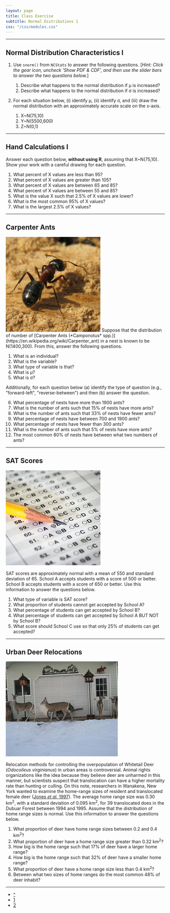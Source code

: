 ```yaml
---
layout: page
title: Class Exercise
subtitle: Normal Distributions 1
css: "/css/modules.css"
---
```


----

## Normal Distribution Characteristics I

1. Use `snorm()` from `NCStats` to answer the following questions.  [*Hint: Click the gear icon, uncheck 'Show PDF & CDF', and then use the slider bars to answer the two questions below.*]
    1. Describe what happens to the normal distribution if &mu; is increased?
    1. Describe what happens to the normal distribution if &sigma; is increased?

1. For each situation below, (i) identify &mu;, (ii) identify &sigma;, and (iii) draw the normal distribution with an approximately accurate scale on the x-axis.
    1. X~N(75,10)
    1. Y~N(5500,600)
    1. Z~N(0,1)

----

## Hand Calculations I

Answer each question below, **without using R**, assuming that X~N(75,10). Show your work with a careful drawing for each question.

1. What percent of X values are less than 95?
1. What percent of X values are greater than 105?
1. What percent of X values are between 65 and 85?
1. What percent of X values are between 55 and 85?
1. What is the value X such that 2.5% of X values are lower?
1. What is the most common 95% of X values?
1. What is the largest 2.5% of X values?

----

## Carpenter Ants
<img src="zimgs/carpenterant.jpg" alt="Carpenter Ant" class="img-right">
Suppose that the distribution of number of [Carpenter Ants (*Camponotus* spp.)](https://en.wikipedia.org/wiki/Carpenter_ant) in a nest is known to be N(1400,300).  From this, answer the following questions.

1. What is an individual?
1. What is the variable?
1. What type of variable is that?
1. What is &mu;?
1. What is &sigma;?

Additionally, for each question below (a) identify the type of question (e.g., "forward-left", "reverse-between") and then (b) answer the question.

6. What percentage of nests have more than 1900 ants?
1. What is the number of ants such that 15% of nests have more ants?
1. What is the number of ants such that 33% of nests have fewer ants?
1. What percentage of nests have between 700 and 1900 ants?
1. What percentage of nests have fewer than 300 ants?
1. What is the number of ants such that 5% of nests have more ants?
1. The most common 80% of nests have between what two numbers of ants?

----

## SAT Scores
<img src="zimgs/sat-scores.jpg" alt="SAT Scores" class="img-right">

SAT scores are approximately normal with a mean of 550 and standard deviation of 65. School A accepts students with a score of 500 or better. School B accepts students with a score of 650 or better. Use this information to answer the questions below.

1. What type of variable is SAT score?
1. What proportion of students cannot get accepted by School A?
1. What percentage of students can get accepted by School B?
1. What percentage of students can get accepted by School A BUT NOT by School B?
1. What score should School C use so that only 25% of students can get accepted?

----

## Urban Deer Relocations
<img src="zimgs/urban-deer.jpg" alt="Urban Deer" class="img-right">

Relocation methods for controlling the overpopulation of Whitetail Deer (*Odocoileus virginianus*) in urban areas is controversial. Animal rights organizations like the idea because they believe deer are unharmed in this manner, but scientists suspect that translocation can have a higher mortality rate than hunting or culling. On this note, researchers in Wanakena, New York wanted to examine the home-range sizes of resident and translocated female deer ([Jones *et al.* 1997](http://www.porter.fw.msu.edu/Jones%20et%20al%201997%20-%20Translocation%20of%20Deer.pdf)). The average home range size was 0.30 km<sup>2</sup>, with a standard deviation of 0.095 km<sup>2</sup>, for 39 translocated does in the Dubuar Forest between 1994 and 1995. Assume that the distribution of home range sizes is normal. Use this information to answer the questions below.

1. What proportion of deer have home range sizes between 0.2 and 0.4 km<sup>2</sup>?
1. What proportion of deer have a home range size greater than 0.32 km<sup>2</sup>?
1. How big is the home range such that 17% of deer have a larger home range?
1. How big is the home range such that 32% of deer have a smaller home range?
1. What proportion of deer have a home range size less than 0.4 km<sup>2</sup>?
1. Between what two sizes of home ranges do the most common 48% of deer inhabit?

----

<div class="text-center">
<ul class="pagination pagination-lg">
  <li><a href="../NormalDist.html">^</a></li>
  <li class="active"><a href="#">1</a></li>
  <li><a href="NormalDist_CE2.html">2</a></li>
</ul>
